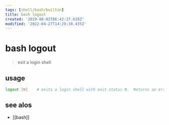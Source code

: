 ```yaml
---
tags: [shell/bash/builtin]
title: bash logout
created: '2019-08-02T06:42:37.610Z'
modified: '2022-04-27T14:29:38.435Z'
---
```


# bash logout

> exit a login shell

## usage

```sh
logout [N]    # exits a login shell with exit status N.  Returns an error if not executed in a login shell.
```

## see alos

- [[bash]]
